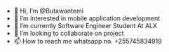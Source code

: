 - 👋 Hi, I’m @Butawantemi
- 👀 I’m interested in mobile application development
- 🌱 I’m currently Software Engineer Student At ALX
- 💞️ I’m looking to collaborate on project
- 📫 How to reach me whatsapp no. +255745834919

<!---
Butawantemi/Butawantemi is a ✨ special ✨ repository because its `README.md` (this file) appears on your GitHub profile.
You can click the Preview link to take a look at your changes.
--->
